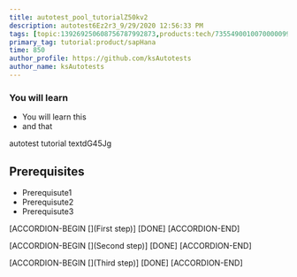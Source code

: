 ```yaml
---
title: autotest_pool_tutorialZ50kv2
description: autotest6Ez2r3_9/29/2020 12:56:33 PM
tags: [topic:139269250608756787992873,products:tech/73554900100700000996,tutorial:experience/advanced]
primary_tag: tutorial:product/sapHana
time: 850
author_profile: https://github.com/ksAutotests
author_name: ksAutotests
---
```

### You will learn
- You will learn this
- and that

autotest tutorial textdG45Jg

## Prerequisites
- Prerequisute1
- Prerequisute2
- Prerequisute3

[ACCORDION-BEGIN [](First step)]
[DONE]
[ACCORDION-END]

[ACCORDION-BEGIN [](Second step)]
[DONE]
[ACCORDION-END]

[ACCORDION-BEGIN [](Third step)]
[DONE]
[ACCORDION-END]

